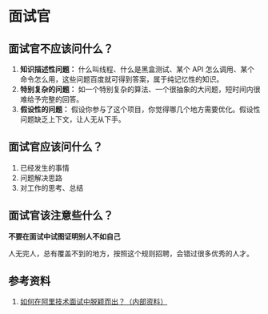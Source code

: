 
# 面试官

## 面试官不应该问什么？

1. **知识描述性问题：** 什么叫线程、什么是黑盒测试、某个 API 怎么调用、某个命令怎么用，这些问题百度就可得到答案，属于纯记忆性的知识。
1. **特别复杂的问题：** 如一个特别复杂的算法、一个很抽象的大问题，短时间内很难给予完整的回答。
1. **假设性的问题：** 假设你参与了这个项目，你觉得哪几个地方需要优化。假设性问题缺乏上下文，让人无从下手。

## 面试官应该问什么？

1. 已经发生的事情
1. 问题解决思路
1. 对工作的思考、总结

## 面试官该注意些什么？

**不要在面试中试图证明别人不如自己**

人无完人，总有覆盖不到的地方，按照这个规则招聘，会错过很多优秀的人才。



## 参考资料

1. [如何在阿里技术面试中脱颖而出？（内部资料）](https://blog.csdn.net/b0Q8cpra539haFS7/article/details/79784958)